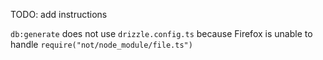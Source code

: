 TODO: add instructions

`db:generate` does not use `drizzle.config.ts` because Firefox is unable to handle `require("not/node_module/file.ts")`